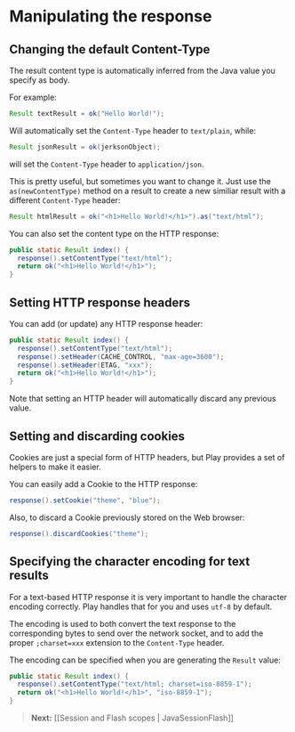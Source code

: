 <!--- Copyright (C) 2009-2013 Typesafe Inc. <http://www.typesafe.com> -->
# Manipulating the response

## Changing the default Content-Type

The result content type is automatically inferred from the Java value you specify as body.

For example:

```java
Result textResult = ok("Hello World!");
```

Will automatically set the `Content-Type` header to `text/plain`, while:

```java
Result jsonResult = ok(jerksonObject);
```

will set the `Content-Type` header to `application/json`.

This is pretty useful, but sometimes you want to change it. Just use the `as(newContentType)` method on a result to create a new similiar result with a different `Content-Type` header:

```java
Result htmlResult = ok("<h1>Hello World!</h1>").as("text/html");
```

You can also set the content type on the HTTP response:

```java
public static Result index() {
  response().setContentType("text/html");
  return ok("<h1>Hello World!</h1>");
}
```

## Setting HTTP response headers

You can add (or update) any HTTP response header:

```java
public static Result index() {
  response().setContentType("text/html");
  response().setHeader(CACHE_CONTROL, "max-age=3600");
  response().setHeader(ETAG, "xxx");
  return ok("<h1>Hello World!</h1>");
}
```

Note that setting an HTTP header will automatically discard any previous value.

## Setting and discarding cookies

Cookies are just a special form of HTTP headers, but Play provides a set of helpers to make it easier.

You can easily add a Cookie to the HTTP response:

```java
response().setCookie("theme", "blue");
```

Also, to discard a Cookie previously stored on the Web browser:

```java
response().discardCookies("theme");
```

## Specifying the character encoding for text results

For a text-based HTTP response it is very important to handle the character encoding correctly. Play handles that for you and uses `utf-8` by default.

The encoding is used to both convert the text response to the corresponding bytes to send over the network socket, and to add the proper `;charset=xxx` extension to the `Content-Type` header.

The encoding can be specified when you are generating the `Result` value:

```java
public static Result index() {
  response().setContentType("text/html; charset=iso-8859-1");
  return ok("<h1>Hello World!</h1>", "iso-8859-1");
}
```

> **Next:** [[Session and Flash scopes | JavaSessionFlash]]